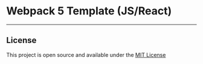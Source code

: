 # Webpack 5 Template (JS/React)

---

## License

This project is open source and available under the [MIT License](LICENSE)
